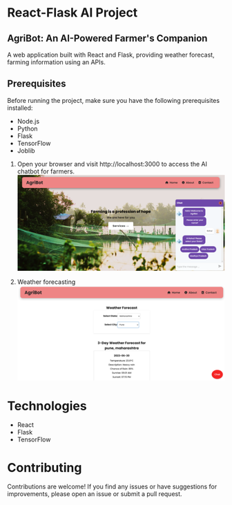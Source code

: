 
# React-Flask AI Project

## AgriBot: An AI-Powered Farmer's Companion


A web application built with React and Flask, providing weather forecast, farming information using an APIs.

## Prerequisites

Before running the project, make sure you have the following prerequisites installed:

- Node.js
- Python
- Flask
- TensorFlow
- Joblib


1. Open your browser and visit http://localhost:3000 to access the AI chatbot for farmers.
   ![AgriBot: An AI-Powered Farmer's Companion](./web_images/chat.png)

2. Weather forecasting
 ![AgriBot_weather](./web_images/weather.png)

# Technologies
* React
* Flask
* TensorFlow


# Contributing
Contributions are welcome! If you find any issues or have suggestions for improvements, please open an issue or submit a pull request.


